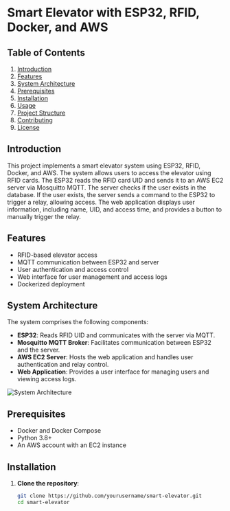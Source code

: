 # Smart Elevator with ESP32, RFID, Docker, and AWS

## Table of Contents
1. [Introduction](#introduction)
2. [Features](#features)
3. [System Architecture](#system-architecture)
4. [Prerequisites](#prerequisites)
5. [Installation](#installation)
6. [Usage](#usage)
7. [Project Structure](#project-structure)
8. [Contributing](#contributing)
9. [License](#license)

## Introduction
This project implements a smart elevator system using ESP32, RFID, Docker, and AWS. The system allows users to access the elevator using RFID cards. The ESP32 reads the RFID card UID and sends it to an AWS EC2 server via Mosquitto MQTT. The server checks if the user exists in the database. If the user exists, the server sends a command to the ESP32 to trigger a relay, allowing access. The web application displays user information, including name, UID, and access time, and provides a button to manually trigger the relay.

## Features
- RFID-based elevator access
- MQTT communication between ESP32 and server
- User authentication and access control
- Web interface for user management and access logs
- Dockerized deployment

## System Architecture
The system comprises the following components:
- **ESP32**: Reads RFID UID and communicates with the server via MQTT.
- **Mosquitto MQTT Broker**: Facilitates communication between ESP32 and the server.
- **AWS EC2 Server**: Hosts the web application and handles user authentication and relay control.
- **Web Application**: Provides a user interface for managing users and viewing access logs.

![System Architecture](![image](https://github.com/OtabekGofforov/smart_elevator_v3/assets/167739463/84999432-099c-4fdb-b732-47a2d0411943))

## Prerequisites
- Docker and Docker Compose
- Python 3.8+
- An AWS account with an EC2 instance

## Installation
1. **Clone the repository**:
   ```sh
   git clone https://github.com/yourusername/smart-elevator.git
   cd smart-elevator
